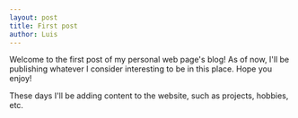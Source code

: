 ```yaml
---
layout: post
title: First post
author: Luis
---
```


Welcome to the first post of my personal web page's blog! As of now, I'll be publishing whatever I consider interesting to be in this place. Hope you enjoy!

These days I'll be adding content to the website, such as projects, hobbies, etc.
